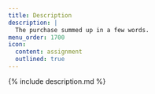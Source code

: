 ```yaml
---
title: Description
description: |
  The purchase summed up in a few words.
menu_order: 1700
icon:
  content: assignment
  outlined: true
---
```


{% include description.md %}
